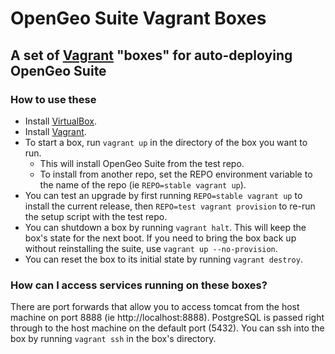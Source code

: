 # OpenGeo Suite Vagrant Boxes
## A set of [Vagrant](http://vagrantup.com) "boxes" for auto-deploying OpenGeo Suite

### How to use these
- Install [VirtualBox](https://www.virtualbox.org).
- Install [Vagrant](http://vagrantup.com).
- To start a box, run `vagrant up` in the directory of the box you want to run.
  - This will install OpenGeo Suite from the test repo.
  - To install from another repo, set the REPO environment variable to the name of the repo (ie `REPO=stable vagrant up`).
- You can test an upgrade by first running `REPO=stable vagrant up` to install the current release, then `REPO=test vagrant provision` to re-run the setup script with the test repo.
- You can shutdown a box by running `vagrant halt`. This will keep the box's state for the next boot. If you need to bring the box back up without reinstalling the suite, use `vagrant up --no-provision`.
- You can reset the box to its initial state by running `vagrant destroy`.

### How can I access services running on these boxes?
There are port forwards that allow you to access tomcat from the host machine on port 8888 (ie http://localhost:8888). PostgreSQL is passed right through to the host machine on the default port (5432). You can ssh into the box by running `vagrant ssh` in the box's directory.